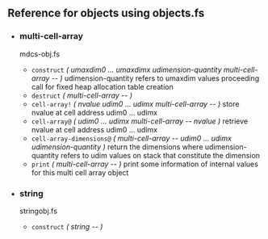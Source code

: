 ## Reference for objects using objects.fs

* ### multi-cell-array
  mdcs-obj.fs
  * `construct`                 _( umaxdim0 ... umaxdimx udimension-quantity multi-cell-array -- )_
    udimension-quantity refers to umaxdim values proceeding call for fixed heap allocation table creation
  * `destruct`                  _( multi-cell-array -- )_
  * `cell-array!`               _( nvalue udim0 ... udimx multi-cell-array -- )_
    store nvalue at cell address udim0 ... udimx
  * `cell-array@`               _( udim0 ... udimx multi-cell-array -- nvalue )_
    retrieve nvalue at cell address udim0 ... udimx
  * `cell-array-dimensions@`    _( multi-cell-array -- udim0 ... udimx udimension-quantity )_
    return the dimensions where udimension-quantity refers to udim values on stack that constitute the dimension  
  * `print`                     _( multi-cell-array -- )_
    print some information of internal values for this multi cell array object

* ### string
  stringobj.fs
  * `construct`           _( string -- )_
